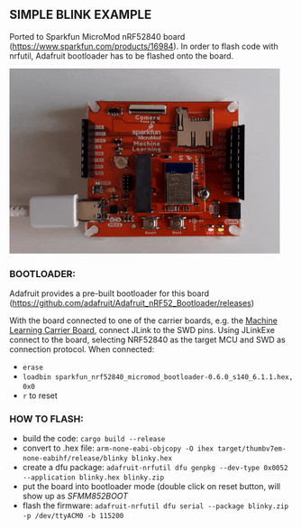 ## SIMPLE BLINK EXAMPLE

Ported to Sparkfun MicroMod nRF52840 board (https://www.sparkfun.com/products/16984). In order to flash code with nrfutil, Adafruit bootloader has to be flashed onto the board. 

![blinkenlight](micromod_blink.gif)

### BOOTLOADER:

Adafruit provides a pre-built bootloader for this board (https://github.com/adafruit/Adafruit_nRF52_Bootloader/releases)

With the board connected to one of the carrier boards, e.g. the [Machine Learning Carrier Board](https://www.sparkfun.com/products/16400), connect JLink to the SWD pins. Using JLinkExe connect to the board, selecting NRF52840 as the target MCU and SWD as connection protocol. When connected:

* `erase`
* `loadbin sparkfun_nrf52840_micromod_bootloader-0.6.0_s140_6.1.1.hex, 0x0`
* `r` to reset

### HOW TO FLASH:

* build the code: ```cargo build --release```
* convert to .hex file: ```arm-none-eabi-objcopy -O ihex target/thumbv7em-none-eabihf/release/blinky blinky.hex```
* create a dfu package: ```adafruit-nrfutil dfu genpkg --dev-type 0x0052 --application blinky.hex blinky.zip```
* put the board into bootloader mode (double click on reset button, will show up as _SFMM852BOOT_ 
* flash the firmware: ```adafruit-nrfutil dfu serial --package blinky.zip -p /dev/ttyACM0 -b 115200```
